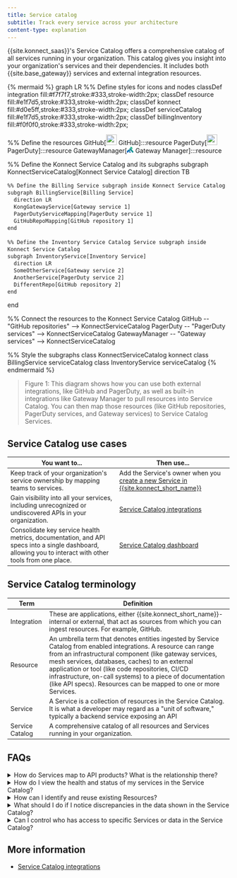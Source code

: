 ```yaml
---
title: Service catalog
subtitle: Track every service across your architecture
content-type: explanation
---
```


{{site.konnect_saas}}'s Service Catalog offers a comprehensive catalog of all services running in your organization. This catalog gives you insight into your organization's services and their dependencies. It includes both {{site.base_gateway}} services and external integration resources.

<!-- vale off-->
{% mermaid %}
graph LR
  %% Define styles for icons and nodes
  classDef integration fill:#f7f7f7,stroke:#333,stroke-width:2px;
  classDef resource fill:#e1f7d5,stroke:#333,stroke-width:2px;
  classDef konnect fill:#d0e5ff,stroke:#333,stroke-width:2px;
  classDef serviceCatalog fill:#e1f7d5,stroke:#333,stroke-width:2px;
  classDef billingInventory fill:#f0f0f0,stroke:#333,stroke-width:2px;

  %% Define the resources
  GitHub[<img src="https://img.icons8.com/ios/50/000000/github.png" width="24" height="24"/> GitHub]:::resource
  PagerDuty[<img src="https://play-lh.googleusercontent.com/E-zhAf4KJ6JDDXmQfQxBprn2sATGYUMkOEqLQX5HAQQtiwDZJg4c8sQd7deb6nCZCwU=w480-h960-rw" width="24" height="24"/> PagerDuty]:::resource
  GatewayManager[<img src="https://raw.githubusercontent.com/Kong/docs.konghq.com/main/app/assets/images/icons/kong-gradient.svg" width="15" height="15"/> Gateway Manager]:::resource

  %% Define the Konnect Service Catalog and its subgraphs
  subgraph KonnectServiceCatalog[Konnect Service Catalog]
    direction TB

    %% Define the Billing Service subgraph inside Konnect Service Catalog
    subgraph BillingService[Billing Service]
      direction LR
      KongGatewayService[Gateway service 1]
      PagerDutyServiceMapping[PagerDuty service 1]
      GitHubRepoMapping[GitHub repository 1]
    end

    %% Define the Inventory Service Catalog Service subgraph inside Konnect Service Catalog
    subgraph InventoryService[Inventory Service]
      direction LR
      SomeOtherService[Gateway service 2]
      AnotherService[PagerDuty service 2]
      DifferentRepo[GitHub repository 2]
    end

  end

  %% Connect the resources to the Konnect Service Catalog
  GitHub -- "GitHub repositories" --> KonnectServiceCatalog
  PagerDuty -- "PagerDuty services" --> KonnectServiceCatalog
  GatewayManager -- "Gateway services" --> KonnectServiceCatalog

  %% Style the subgraphs
  class KonnectServiceCatalog konnect
  class BillingService serviceCatalog
  class InventoryService serviceCatalog
{% endmermaid %}
<!-- vale on-->

> Figure 1: This diagram shows how you can use both external integrations, like GitHub and PagerDuty, as well as built-in integrations like Gateway Manager to pull resources into Service Catalog. You can then map those resources (like GitHub repositories, PagerDuty services, and Gateway services) to Service Catalog Services.

## Service Catalog use cases

| You want to... | Then use... |
| -------------- | ----------- |
| Keep track of your organization's service ownership by mapping teams to services. | Add the Service's owner when you [create a new Service in {{site.konnect_short_name}}](https://cloud.konghq.com/service-catalog/create-service) |
| Gain visibility into all your services, including unrecognized or undiscovered APIs in your organization.  | [Service Catalog integrations](https://cloud.konghq.com/servicehub/integrations) |
| Consolidate key service health metrics, documentation, and API specs into a single dashboard, allowing you to interact with other tools from one place. | [Service Catalog dashboard](https://cloud.konghq.com/servicehub) |
<!-- commenting this out until it's released:
| Govern how services are created and maintained across your company to adhere to security, compliance, and engineering best practices. | Scorecards |-->

## Service Catalog terminology

| Term | Definition |
| ---- | ---------- |
| Integration | These are applications, either {{site.konnect_short_name}}-internal or external, that act as sources from which you can ingest resources. For example, GitHub. |
| Resource | An umbrella term that denotes entities ingested by Service Catalog from enabled integrations. A resource can range from an infrastructural component (like gateway services, mesh services, databases, caches) to an external application or tool (like code repositories, CI/CD infrastructure, on-call systems) to a piece of documentation (like API specs). Resources can be mapped to one or more Services. |
| Service | A Service is a collection of resources in the Service Catalog. It is what a developer may regard as a "unit of software," typically a backend service exposing an API |
| Service Catalog | A comprehensive catalog of all resources and Services running in your organization. |

## FAQs

<details><summary>How do Services map to API products? What is the relationship there?</summary>

{% capture service_mapping %}
Service Catalog Services do not directly map to API products. Rather, a {{site.base_gateway}} service can be mapped to a Service Catalog Service and you can then map the {{site.base_gateway}} service to an API product version in Service Catalog.
{% endcapture %}

{{ service_mapping | markdownify }}

</details>

<details><summary>How do I view the health and status of my services in the Service Catalog?</summary>

{% capture service_health %}
Navigate to **Resources** in the Service Catalog and click on the service you want to view the health and status of.
{% endcapture %}

{{ service_health | markdownify }}

</details>

<details><summary>How can I identify and reuse existing Resources?</summary>

{% capture reuse_resources %}
Service Catalog will pull in any Resources that match your specified criteria when you enable integrations. 
{% endcapture %}

{{ reuse_resources | markdownify }}

</details>

<details><summary>What should I do if I notice discrepancies in the data shown in the Service Catalog?</summary>

{% capture discrepancies %}
Check the Service Catalog integration settings and data sources for any issues. Ensure that all connected tools are properly configured and that data synchronization is functioning correctly.
{% endcapture %}

{{ discrepancies | markdownify }}

</details>

<details><summary>Can I control who has access to specific Services or data in the Service Catalog?</summary>

{% capture service_access %}
Yes, you can configure access controls and manage permissions to Service Catalog by configuring [teams](/konnect/org-management/teams-and-roles/manage/) and [roles](/konnect/org-management/teams-and-roles/roles-reference/).
{% endcapture %}

{{ service_access | markdownify }}

</details>

## More information
* [Service Catalog integrations](/konnect/service-catalog/integrations)